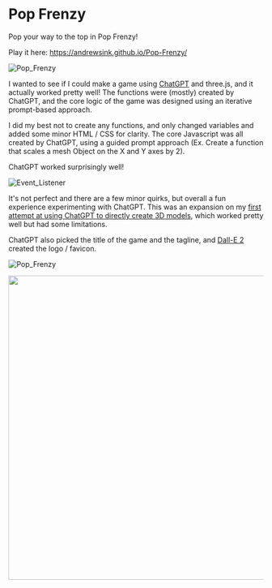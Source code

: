 # Pop Frenzy

Pop your way to the top in Pop Frenzy!

Play it here: https://andrewsink.github.io/Pop-Frenzy/

![Pop_Frenzy](https://user-images.githubusercontent.com/46334898/214161077-c0b6c1ae-b5ee-45f3-b423-fde586517f66.png)

I wanted to see if I could make a game using [ChatGPT](https://openai.com/blog/chatgpt/) and three.js, and it actually worked pretty well! The functions were (mostly) created by ChatGPT, and the core logic of the game was designed using an iterative prompt-based approach.

I did my best not to create any functions, and only changed variables and added some minor HTML / CSS for clarity. The core Javascript was all created by ChatGPT, using a guided prompt approach (Ex. Create a function that scales a mesh Object on the X and Y axes by 2). 

ChatGPT worked surprisingly well! 

![Event_Listener](https://user-images.githubusercontent.com/46334898/214162374-40e57010-a1ae-4ea8-9398-4891a1c5dc64.png)

It's not perfect and there are a few minor quirks, but overall a fun experience experimenting with ChatGPT. This was an expansion on my [first attempt at using ChatGPT to directly create 3D models](https://youtu.be/nVIMVBmAi_8), which worked pretty well but had some limitations. 

ChatGPT also picked the title of the game and the tagline, and [Dall-E 2](https://openai.com/dall-e-2/) created the logo / favicon. 

![Pop_Frenzy](https://user-images.githubusercontent.com/46334898/214162690-164021ee-5951-4711-9cdf-4befa873cb85.jpg)





<img src="https://user-images.githubusercontent.com/46334898/214159994-bd59879c-44de-4f52-a3c9-5c6cc1ddc01c.png" width="600">
